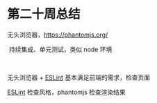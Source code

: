 # 第二十周总结



无头浏览器，https://phantomjs.org/

​	持续集成、单元测试，类似 node 环境

​	

无头浏览器 + [ESLint](https://eslint.org/) 基本满足前端的需求，检查页面



[ESLint](https://eslint.org/) 检查风格，phantomjs 检查渲染结果

